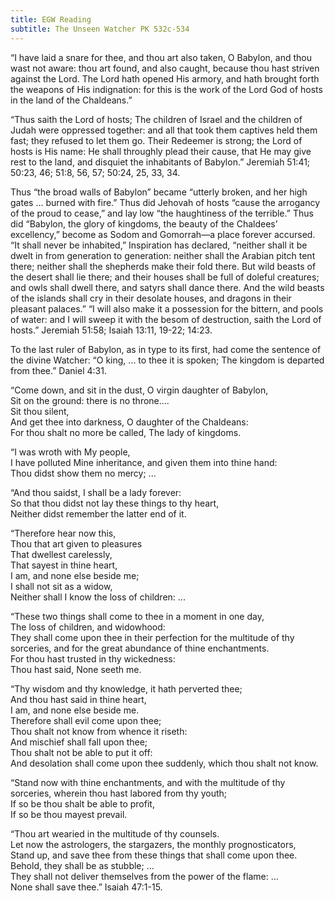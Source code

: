 ```yaml
---
title: EGW Reading
subtitle: The Unseen Watcher PK 532c-534
---
```


“I have laid a snare for thee, and thou art also taken, O Babylon, and thou wast not aware: thou art found, and also caught, because thou hast striven against the Lord. The Lord hath opened His armory, and hath brought forth the weapons of His indignation: for this is the work of the Lord God of hosts in the land of the Chaldeans.”

“Thus saith the Lord of hosts; The children of Israel and the children of Judah were oppressed together: and all that took them captives held them fast; they refused to let them go. Their Redeemer is strong; the Lord of hosts is His name: He shall throughly plead their cause, that He may give rest to the land, and disquiet the inhabitants of Babylon.” Jeremiah 51:41; 50:23, 46; 51:8, 56, 57; 50:24, 25, 33, 34.

Thus “the broad walls of Babylon” became “utterly broken, and her high gates ... burned with fire.” Thus did Jehovah of hosts “cause the arrogancy of the proud to cease,” and lay low “the haughtiness of the terrible.” Thus did “Babylon, the glory of kingdoms, the beauty of the Chaldees’ excellency,” become as Sodom and Gomorrah—a place forever accursed. “It shall never be inhabited,” Inspiration has declared, “neither shall it be dwelt in from generation to generation: neither shall the Arabian pitch tent there; neither shall the shepherds make their fold there. But wild beasts of the desert shall lie there; and their houses shall be full of doleful creatures; and owls shall dwell there, and satyrs shall dance there. And the wild beasts of the islands shall cry in their desolate houses, and dragons in their pleasant palaces.” “I will also make it a possession for the bittern, and pools of water: and I will sweep it with the besom of destruction, saith the Lord of hosts.” Jeremiah 51:58; Isaiah 13:11, 19-22; 14:23.

To the last ruler of Babylon, as in type to its first, had come the sentence of the divine Watcher: “O king, ... to thee it is spoken; The kingdom is departed from thee.” Daniel 4:31.

“Come down, and sit in the dust, O virgin daughter of Babylon,\
Sit on the ground: there is no throne....\
Sit thou silent,\
And get thee into darkness, O daughter of the Chaldeans:\
For thou shalt no more be called, The lady of kingdoms.

“I was wroth with My people,\
I have polluted Mine inheritance, and given them into thine hand:\
Thou didst show them no mercy; ...

“And thou saidst, I shall be a lady forever:\
So that thou didst not lay these things to thy heart,\
Neither didst remember the latter end of it.

“Therefore hear now this,\
Thou that art given to pleasures\
That dwellest carelessly,\
That sayest in thine heart,\
I am, and none else beside me;\
I shall not sit as a widow,\
Neither shall I know the loss of children: ...

“These two things shall come to thee in a moment in one day,\
The loss of children, and widowhood:\
They shall come upon thee in their perfection for the multitude of thy sorceries, and for the great abundance of thine enchantments.\
For thou hast trusted in thy wickedness:\
Thou hast said, None seeth me.

“Thy wisdom and thy knowledge, it hath perverted thee;\
And thou hast said in thine heart,\
I am, and none else beside me.\
Therefore shall evil come upon thee;\
Thou shalt not know from whence it riseth:\
And mischief shall fall upon thee;\
Thou shalt not be able to put it off:\
And desolation shall come upon thee suddenly, which thou shalt not know.

“Stand now with thine enchantments, and with the multitude of thy sorceries, wherein thou hast labored from thy youth;\
If so be thou shalt be able to profit,\
If so be thou mayest prevail.

“Thou art wearied in the multitude of thy counsels.\
Let now the astrologers, the stargazers, the monthly prognosticators,\
Stand up, and save thee from these things that shall come upon thee.\
Behold, they shall be as stubble; ...\
They shall not deliver themselves from the power of the flame: ...\
None shall save thee.” Isaiah 47:1-15.
